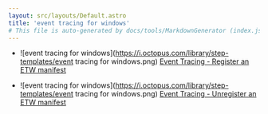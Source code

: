 ```yaml
---
layout: src/layouts/Default.astro
title: 'event tracing for windows'
# This file is auto-generated by docs/tools/MarkdownGenerator (index.js)
---
```


<ul>

<li>

![event tracing for windows](https://i.octopus.com/library/step-templates/event tracing for windows.png) [Event Tracing - Register an ETW manifest](/event-tracing-for-windows/event-tracing-register-an-etw-manifest/)

</li>
        
<li>

![event tracing for windows](https://i.octopus.com/library/step-templates/event tracing for windows.png) [Event Tracing - Unregister an ETW manifest](/event-tracing-for-windows/event-tracing-unregister-an-etw-manifest/)

</li>
        
</ul>
